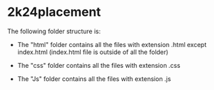 # 2k24placement

The following folder structure is:

- The "html" folder contains all the files with extension .html except index.html (index.html  file is outside of all the folder)

- The "css" folder contains all the files with extension .css

- The "Js" folder contains all the files with extension .js
